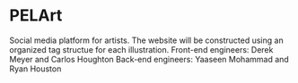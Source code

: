# PELArt
Social media platform for artists. The website will be constructed using an organized tag structue for each illustration.
Front-end engineers: Derek Meyer and Carlos Houghton
Back-end engineers: Yaaseen Mohammad and Ryan Houston
